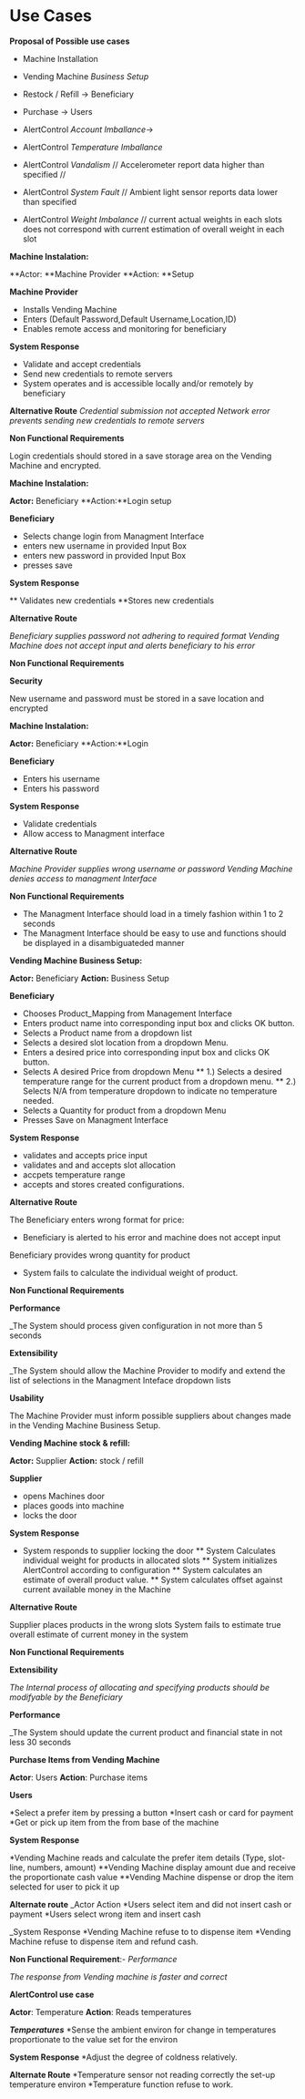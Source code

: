 # Use Cases


**Proposal of Possible use cases**


* Machine Installation
* Vending Machine _Business Setup_
* Restock / Refill -> Beneficiary
* Purchase -> Users

* AlertControl _Account Imballance_-> 
* AlertControl _Temperature Imballance_ 
* AlertControl _Vandalism_         // Accelerometer report data higher than specified // 
* AlertControl _System Fault_      // Ambient light sensor reports data lower than specified  
* AlertControl _Weight Imbalance_  // current actual weights in each slots does not correspond with current estimation of overall weight in each slot  


**Machine Instalation:**

**Actor: **Machine Provider 
**Action: **Setup

**Machine Provider**

* Installs Vending Machine
* Enters (Default Password,Default Username,Location,ID)
* Enables remote access and monitoring for beneficiary

**System Response**

* Validate and accept credentials
* Send new credentials to remote servers
* System operates and is accessible locally and/or remotely by beneficiary  

**Alternative Route**
 _Credential submission not accepted_
_Network error prevents sending new credentials to remote servers_

**Non Functional Requirements** 

Login credentials should stored in a save storage area on the Vending Machine
and encrypted.

**Machine Instalation:**

**Actor:** Beneficiary
**Action:**Login setup

**Beneficiary**

* Selects change login from Managment Interface
* enters new username in provided Input Box
* enters new password in provided Input Box
* presses save 

**System Response**

** Validates new credentials
**Stores new credentials 

**Alternative Route**

_Beneficiary supplies password not adhering to required format_
_Vending Machine does not accept input and alerts beneficiary to his error_
 
**Non Functional Requirements**

**Security**

New username and password must be stored in a save location and encrypted

**Machine Instalation:**

**Actor:** Beneficiary
**Action:**Login

**Beneficiary**

* Enters his username
* Enters his password

**System Response**

* Validate credentials
* Allow access to Managment interface

**Alternative Route**

_Machine Provider supplies wrong username or password_
_Vending Machine denies access to managment Interface_
 
**Non Functional Requirements**

* The Managment Interface  should load in a timely fashion within 1 to 2 seconds
* The Managment Interface should be easy to use and functions should be displayed in a disambiguateded manner

**Vending Machine Business Setup:**

**Actor:** Beneficiary
**Action:** Business Setup

**Beneficiary**

* Chooses Product_Mapping from Management Interface
* Enters product name into corresponding input box  and clicks OK button.
* Selects a Product name from a dropdown list
* Selects a desired slot location from a dropdown Menu.
* Enters a desired price into corresponding input box and clicks OK button.
* Selects A desired Price from dropdown Menu
** 1.) Selects a desired temperature range for the current product from a dropdown menu.
** 2.) Selects N/A from temperature dropdown to indicate no temperature needed.
* Selects a Quantity for product from a dropdown Menu
* Presses Save on Managment Interface

**System Response**

* validates and accepts price input
* validates and and accepts slot allocation
* accpets temperature range
* accepts and stores created configurations.

**Alternative Route**

The Beneficiary enters wrong format for price:

* Beneficiary is alerted to his error and machine does not accept input

Beneficiary provides wrong quantity for product

* System fails to calculate the individual weight of product. 


**Non Functional Requirements**

**Performance**

_The System should process given configuration in not more than 5 seconds

**Extensibility** 

_The System should allow the Machine Provider to modify and extend the list of selections in the Managment Inteface dropdown lists


**Usability**

The Machine Provider must inform possible suppliers about changes made in the Vending Machine Business Setup.

**Vending Machine stock & refill:**

**Actor:** Supplier
**Action:** stock / refill

**Supplier**

* opens Machines door
* places goods into machine
* locks the door

**System Response**
 
* System responds to supplier locking the door
** System Calculates individual weight for products in allocated slots
** System initializes AlertControl according to configuration
** System calculates an estimate of overall product value.
** System calculates offset against current available money in the Machine

**Alternative Route**

Supplier places products in the wrong slots
System fails to estimate true overall estimate of current money in the system

**Non Functional Requirements**

**Extensibility**

_The Internal process of allocating and specifying products should be modifyable by the Beneficiary_

**Performance**

_The System should update the current product and financial state in not less 30 seconds


**Purchase Items from Vending Machine**

**Actor**: Users
**Action**: Purchase items

 **Users**

 *Select a prefer item by pressing a button
 *Insert cash or card for payment
 *Get or pick up item from the from base of the machine
  
**System Response**

 *Vending Machine reads and calculate the prefer item details (Type, slot-line, numbers, amount)
 **Vending Machine display amount due and receive the proportionate cash value
 **Vending Machine dispense or drop the item selected for user to pick it up

**Alternate route**
 _Actor Action
 *Users select item and did not insert cash or payment
 *Users select wrong item and insert cash
 
 _System Response
 *Vending Machine refuse to to dispense item
 *Vending Machine refuse to dispense item and refund cash.
 
**Non Functional Requirement**:-    *Performance*
 
 _The response from Vending machine is faster and correct_
 
 
**AlertControl use case**
 
**Actor**: Temperature
**Action**: Reads temperatures

**_Temperatures_**
*Sense the ambient environ for change in temperatures proportionate to the value set for the environ

**System Response**
 *Adjust the degree of coldness relatively.
 
**Alternate Route**
  *Temperature sensor not reading correctly the set-up temperature environ
  *Temperature function refuse to work.
  
       
       
